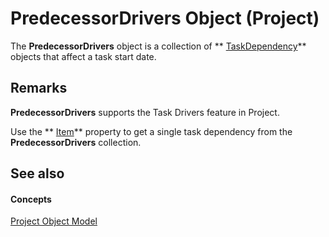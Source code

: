 
# PredecessorDrivers Object (Project)

The  **PredecessorDrivers** object is a collection of ** [TaskDependency](05d759fb-0203-761e-10f3-65b07d233f4d.md)** objects that affect a task start date.


## Remarks

 **PredecessorDrivers** supports the Task Drivers feature in Project.

Use the  ** [Item](4ed85587-a5a9-f684-2835-50ef8a1833bd.md)** property to get a single task dependency from the **PredecessorDrivers** collection.


## See also


#### Concepts


 [Project Object Model](900b167b-88ec-ea88-15b7-27bb90c22ac6.md)
